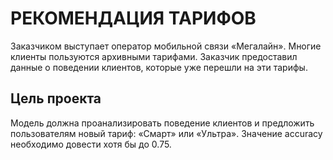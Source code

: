 # РЕКОМЕНДАЦИЯ ТАРИФОВ
Заказчиком выступает оператор мобильной связи «Мегалайн». Многие клиенты пользуются архивными тарифами. Заказчик предоставил данные о поведении клиентов, которые уже перешли на эти тарифы.

## Цель проекта
Модель должна проанализировать поведение клиентов и предложить пользователям новый тариф: «Смарт» или «Ультра».
Значение accuracy необходимо довести хотя бы до 0.75.
